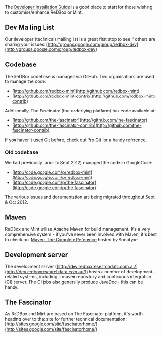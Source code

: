 The [Developer Installation Guide](documentation-installguide-developer-installation-guide) is a good place to start for those wishing to customise/enhance ReDBox or Mint.

## []()Dev Mailing List

Our developer (technical) mailing list is a great first stop to see if others are sharing your issues: [http://groups.google.com/group/redbox-dev](http://groups.google.com/group/redbox-dev)
## []()Codebase
The ReDBox codebase is managed via GitHub. Two organisations are used to manage the code:

* [http://github.com/redbox-mint](http://github.com/redbox-mint)
* [http://github.com/redbox-mint-contrib](http://github.com/redbox-mint-contrib)

Additionally, The Fascinator (the underlying platform) has code available at:

* [http://github.com/the-fascinator](http://github.com/the-fascinator)
* [http://github.com/the-fascinator-contrib](http://github.com/the-fascinator-contrib)

If you haven't used Git before, check out [Pro Git](http://git-scm.com/book) for a handy reference.
### []()Old codebase

We had previously (prior to Sept 2012) managed the code in GoogleCode:

* [http://code.google.com/p/redbox-mint](http://code.google.com/p/redbox-mint)
* [http://code.google.com/p/the-fascinator](http://code.google.com/p/the-fascinator)

The various issues and documentation are being migrated throughout Sept & Oct 2012.
## []()Maven

ReDBox and Mint utilise Apache Maven for build management. It's a very comprehensive system - if you've never been involved with Maven, it's best to check out [Maven: The Complete Reference](http://www.sonatype.com/books/mvnref-book/reference/) hosted by Sonatype.
## []()Development server

The development server ([http://dev.redboxresearchdata.com.au/](http://dev.redboxresearchdata.com.au/)) hosts a number of development-related systems, including a maven repository and continuous integration (CI) server. The CI jobs also generally produce JavaDoc - this can be handy.
## []()The Fascinator

As ReDBox and Mint are based on The Fascinator platform, it's worth heading over to that site for further technical documentation: [http://sites.google.com/site/fascinatorhome/](http://sites.google.com/site/fascinatorhome/)